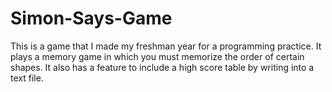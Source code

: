 # Simon-Says-Game
This is a game that I made my freshman year for a programming practice. It plays a memory game in which you must memorize the order of certain shapes. It also has a feature to include a high score table by writing into a text file.
